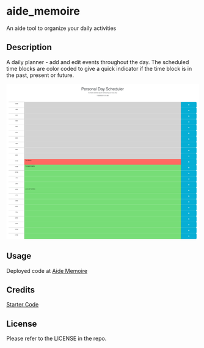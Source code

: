 # aide_memoire
An aide tool to organize your daily activities

## Description

A daily planner - add and edit events throughout the day. The scheduled time blocks are color coded to give a quick indicator if the time block is in the past, present or future.  

![alt text](./assets/PersonalDayScheduler.png)

## Usage
Deployed code at [Aide Memoire](https://savannahvel.github.io/aide_memoire/)

## Credits
[Starter Code](https://github.com/coding-boot-camp/crispy-octo-meme)

## License
Please refer to the LICENSE in the repo.